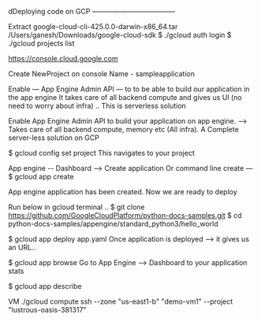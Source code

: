 dDeploying code on GCP
————————————

Extract google-cloud-cli-425.0.0-darwin-x86_64.tar
/Users/ganesh/Downloads/google-cloud-sdk
$ ./gcloud auth login
$ ./gcloud projects list


https://console.cloud.google.com

Create NewProject on console
Name - sampleapplication


Enable — App Engine Admin API — to to be able to build our application in the app engine 
It takes care of all backend compute and gives us UI (no need to worry about infra) .. This is serverless solution

Enable App Engine Admin API to build your application on app engine. —> Takes care of all backend compute, memory etc (All infra). 
A Complete server-less solution on GCP

$ gcloud config set project <poject id displayed in projects list command>
This navigates to your project

App engine -- Dashboard —> Create application
Or command line create — $ gcloud app create

App engine application has been created.
Now we are ready to deploy

Run below in gcloud terminal ..
$ git clone https://github.com/GoogleCloudPlatform/python-docs-samples.git
$ cd python-docs-samples/appengine/standard_python3/hello_world

$ gcloud app deploy app.yaml
Once application is deployed —> it gives us an URL.. 

$ gcloud app browse
Go to App Engine —> Dashboard to your application stats

$ gcloud app describe




VM
./gcloud compute ssh --zone "us-east1-b" "demo-vm1" --project "lustrous-oasis-381317"

